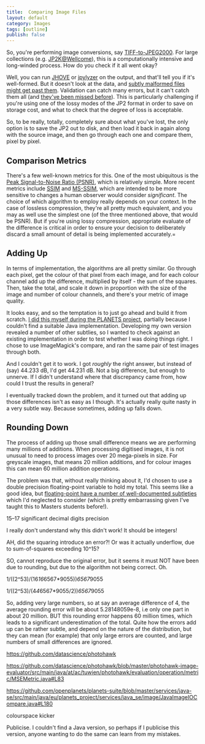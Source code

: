 ```yaml
---
title:  Comparing Image Files
layout: default
category: Images
tags: [outline]
publish: false
---
```


So, you're performing image conversions, say [TIFF-to-JPEG2000][1]. For large collections (e.g. [JP2K@Wellcome][9]), this is a computationally intensive and long-winded process. How do you check if it all went okay?

Well, you can run [JHOVE][2] or [jpylyzer][3] on the output, and that'll tell you if it's well-formed. But it doesn't look at the data, and [subtly malformed files might get past them][4]. Validation can catch many errors, but it can't catch them all (and [they've been missed before][5]). This is particularly challenging if you're using one of the lossy modes of the JP2 format in order to save on storage cost, and what to check that the degree of loss is acceptable.

So, to be really, totally, completely sure about what you've lost, the only option is to save the JP2 out to disk, and then load it back in again along with the source image, and then go through each one and compare them, pixel by pixel. 


Comparison Metrics
------------------

There's a few well-known metrics for this. One of the most ubiquitous is the [Peak Signal-to-Noise Ratio (PSNR)][6], which is relatively simple. More recent metrics include [SSIM][7] and [MS-SSIM][8], which are intended to be more sensitive to changes a human observer would consider _significant_. The choice of which algorithm to employ really depends on your context. In the case of lossless compression, they're all pretty much equivalent, and you may as well use the simplest one (of the three mentioned above, that would be PSNR).  But if you're using lossy compression, appropriate evaluate of the difference is critical in order to ensure your decision to deliberately discard a small amount of detail is being implemented accurately.=


Adding Up
---------

In terms of implementation, the algorithms are all pretty similar. Go through each pixel, get the colour of that pixel from each image, and for each colour channel add up the difference, multiplied by itself - the sum of the squares.  Then, take the total, and scale it down in proportion with the size of the image and number of colour channels, and there's your metric of image quality.

It looks easy, and so the temptation is to just go ahead and build it from scratch. [I did this myself during the PLANETS project][10], partially because I couldn't find a suitable Java implementation. Developing my own version revealed a number of other subtlies, so I wanted to check against an existing implementation in order to test whether I was doing things right. I chose to use ImageMagick's compare, and ran the same pair of test images through both.

And I couldn't get it to work. I got _roughly_ the right answer, but instead of (say) 44.233 dB, I'd get 44.231 dB. Not a big difference, but enough to unnerve. If I didn't understand where that discrepancy came from, how could I trust the results in general? 

I eventually tracked down the problem, and it turned out that adding up those differences isn't as easy as I though. It's actually really quite nasty in a very subtle way. Because sometimes, adding up falls down.


Rounding Down
-------------

The process of adding up those small difference means we are performing many millions of additions. When processing digitised images, it is not unusual to need to process images over 20 mega-pixels in size. For greyscale images, that means 20 million additions, and for colour images this can mean 60 million addition operations.

The problem was that, without really thinking about it, I'd chosen to use a double precision floating-point variable to hold my total. This seems like a good idea, but [floating-point have a number of well-documented subtleties][11] which I'd neglected to consider (which is pretty embarrassing given I've taught this to Masters students before!).

15–17 significant decimal digits precision

I really don't understand why this didn't work! It should be integers!

AH, did the squaring introduce an error?! Or was it actually underflow, due to sum-of-squares exceeding 10^15?

SO, cannot reproduce the original error, but it seems it must NOT have been due to rounding, but due to the algorithm not being correct. Oh.

1/((2^53)/(16*16*6567*9055))*6567*9055

1/((2^53)/(4*4*6567*9055/2))*6567*9055

So, adding very large numbers, so at say an average difference of 4, the average rounding error will be about 5.28148059e-8, i.e only one part in about 20 million. BUT this rounding error happens 60 million times, which leads to a significant underestimation of the total. Quite how the errors add up can be rather subtle, and depend on the nature of the distribution, but they can mean (for example) that only large errors are counted, and large numbers of small differences are ignored.

https://github.com/datascience/photohawk

https://github.com/datascience/photohawk/blob/master/photohawk-image-evaluator/src/main/java/at/ac/tuwien/photohawk/evaluation/operation/metric/MSEMetric.java#L83

https://github.com/openplanets/planets-suite/blob/master/services/java-se/src/main/java/eu/planets_project/services/java_se/image/JavaImageIOCompare.java#L180

colourspace kicker

Publicise. I couldn't find a Java version, so perhaps if I publicise this version, anyone wanting to do the same can learn from my mistakes.


[1]: http://wiki.opf-labs.org/display/SP/SO31+Preservation+Grade+TIFF+to+JPEG2000+Migration
[2]: http://sourceforge.net/projects/jhove/
[3]: http://openplanetsfoundation.org/software/jpylyzer
[4]: ../experiments/Understanding%20Tools%20and%20Formats%20Via%20Bitwise%20Analysis.html
[5]: http://www.atlasofdigitaldamages.info/v1/migration-issues/migration-tiff-to-jpeg2000/
[6]: https://en.wikipedia.org/wiki/Peak_signal-to-noise_ratio
[7]: https://en.wikipedia.org/wiki/SSIM
[8]: http://tdistler.com/iqa/algorithms.html
[9]: http://jpeg2000wellcomelibrary.blogspot.co.uk/
[10]: https://github.com/openplanets/planets-suite/blob/master/services/java-se/src/main/java/eu/planets_project/services/java_se/image/JavaImageIOCompare.java
[11]: http://docs.oracle.com/cd/E19957-01/806-3568/ncg_goldberg.html
